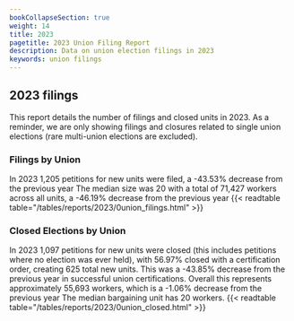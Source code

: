 ```yaml
---
bookCollapseSection: true
weight: 14
title: 2023
pagetitle: 2023 Union Filing Report
description: Data on union election filings in 2023
keywords: union filings
---
```


## 2023 filings

This report details the number of filings and closed units in 2023. As a reminder, we are only showing filings and closures related to single union elections (rare multi-union elections are excluded).

### Filings by Union
In 2023 1,205 petitions for new units were filed, a -43.53% decrease from the previous year The median size was 20 with a total of 71,427 workers across all units, a -46.19% decrease from the previous year
{{< readtable table="/tables/reports/2023/0union_filings.html" >}}

### Closed Elections by Union
In 2023 1,097 petitions for new units were closed (this includes petitions where no election was ever held), with 56.97% closed with a certification order, creating 625 total new units. This was a -43.85% decrease from the previous year in successful union certifications. Overall this represents approximately 55,693 workers, which is a -1.06% decrease from the previous year The median bargaining unit has 20 workers.
{{< readtable table="/tables/reports/2023/0union_closed.html" >}}
